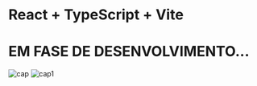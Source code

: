 # React + TypeScript + Vite
# EM FASE DE DESENVOLVIMENTO...
![cap](https://github.com/user-attachments/assets/a9a79f35-0a24-4c88-8a37-233bc3b68d6c)
![cap1](https://github.com/user-attachments/assets/ced67313-59bc-4d47-aa5f-3a013a0b4b7c)



